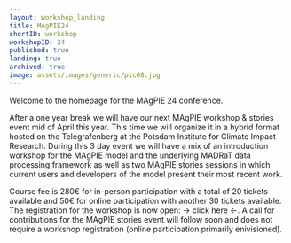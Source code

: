 ```yaml
---
layout: workshop_landing
title: MAgPIE24
shortID: workshop
workshopID: 24
published: true
landing: true
archived: true
image: assets/images/generic/pic08.jpg
---
```


Welcome to the homepage for the MAgPIE 24 conference.

After a one year break we will have our next MAgPIE workshop & stories event mid of April this year. This time we will organize it in a hybrid format hosted on the Telegrafenberg at the Potsdam Institute for Climate Impact Research. During this 3 day event we will have a mix of an introduction workshop for the MAgPIE model and the underlying MADRaT data processing framework as well as two MAgPIE stories sessions in which current users and developers of the model present their most recent work.

Course fee is 280€ for in-person participation with a total of 20 tickets available and 50€ for online participation with another 30 tickets available. The registration for the workshop is now open: -> click here <-. A call for contributions for the MAgPIE stories event will follow soon and does not require a workshop registration (online participation primarily enivisioned). 